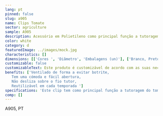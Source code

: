 ```yaml
---
lang: pt
pinned: false
slug: a905
name: Clips Tomate
sector: agriculture
sample: A905
description: Acessório em Polietileno como principal função a tutoragem fruticola.
color: white
category: d
featuredImage: ../images/mock.jpg
characteristics: []
dimensions: [['Cores ', 'Diâmetro', 'Embalagens (un)'], ['Branco, Preto', '23', '11000], ['Branco, Preto', '25', '9000]]
customizable: false
customizableText: Este produto é customizável de acordo com as suas necessidades. Contacte-nos para mais informações.
benefits: ['Ventilado de forma a evitar botrite, 
   Tem uma cómoda e fácil abertura, 
   Não desliza sobre o fio tutor, 
   Reutilizável em cada temporada ']
specifications: 'Este clip tem como principal função a tutoragem do tomate, pepino, beringela, outros.'
comp: []
---
```


A905, PT
